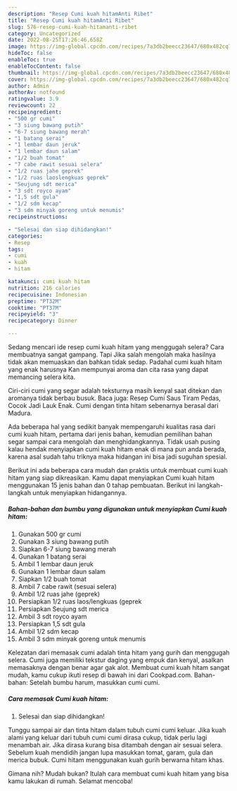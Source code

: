 ```yaml
---
description: "Resep Cumi kuah hitamAnti Ribet"
title: "Resep Cumi kuah hitamAnti Ribet"
slug: 576-resep-cumi-kuah-hitamanti-ribet
category: Uncategorized
date: 2022-08-25T17:26:46.658Z
image: https://img-global.cpcdn.com/recipes/7a3db2beecc23647/680x482cq70/cumi-kuah-hitam-foto-resep-utama.jpg
hideToc: false
enableToc: true
enableTocContent: false
thumbnail: https://img-global.cpcdn.com/recipes/7a3db2beecc23647/680x482cq70/cumi-kuah-hitam-foto-resep-utama.jpg
cover: https://img-global.cpcdn.com/recipes/7a3db2beecc23647/680x482cq70/cumi-kuah-hitam-foto-resep-utama.jpg
author: Admin
authorAv: notfound
ratingvalue: 3.9
reviewcount: 22
recipeingredient:
- "500 gr cumi"
- "3 siung bawang putih"
- "6-7 siung bawang merah"
- "1 batang serai"
- "1 lembar daun jeruk"
- "1 lembar daun salam"
- "1/2 buah tomat"
- "7 cabe rawit sesuai selera"
- "1/2 ruas jahe geprek"
- "1/2 ruas laoslengkuas geprek"
- "Seujung sdt merica"
- "3 sdt royco ayam"
- "1,5 sdt gula"
- "1/2 sdm kecap"
- "3 sdm minyak goreng untuk menumis"
recipeinstructions:

- "Selesai dan siap dihidangkan!"
categories:
- Resep
tags:
- cumi
- kuah
- hitam

katakunci: cumi kuah hitam 
nutrition: 216 calories
recipecuisine: Indonesian
preptime: "PT32M"
cooktime: "PT37M"
recipeyield: "3"
recipecategory: Dinner

---
```



Sedang mencari ide resep cumi kuah hitam yang menggugah selera? Cara membuatnya sangat gampang. Tapi Jika salah mengolah maka hasilnya tidak akan memuaskan dan bahkan tidak sedap. Padahal cumi kuah hitam yang enak harusnya Kan mempunyai aroma dan cita rasa yang dapat memancing selera kita.


Ciri-ciri cumi yang segar adalah teksturnya masih kenyal saat ditekan dan aromanya tidak berbau busuk. Baca juga: Resep Cumi Saus Tiram Pedas, Cocok Jadi Lauk Enak. Cumi dengan tinta hitam sebenarnya berasal dari Madura.

Ada beberapa hal yang sedikit banyak mempengaruhi kualitas rasa dari cumi kuah hitam, pertama dari jenis bahan, kemudian pemilihan bahan segar sampai cara mengolah dan menghidangkannya. Tidak usah pusing kalau hendak menyiapkan cumi kuah hitam enak di mana pun anda berada, karena asal sudah tahu triknya maka hidangan ini bisa jadi suguhan spesial.


Berikut ini ada beberapa cara mudah dan praktis untuk membuat cumi kuah hitam yang siap dikreasikan. Kamu dapat menyiapkan Cumi kuah hitam menggunakan 15 jenis bahan dan 0 tahap pembuatan. Berikut ini langkah-langkah untuk menyiapkan hidangannya.

<!--inarticleads1-->

##### Bahan-bahan dan bumbu yang digunakan untuk menyiapkan Cumi kuah hitam:

1. Gunakan 500 gr cumi
1. Gunakan 3 siung bawang putih
1. Siapkan 6-7 siung bawang merah
1. Gunakan 1 batang serai
1. Ambil 1 lembar daun jeruk
1. Gunakan 1 lembar daun salam
1. Siapkan 1/2 buah tomat
1. Ambil 7 cabe rawit (sesuai selera)
1. Ambil 1/2 ruas jahe (geprek)
1. Persiapkan 1/2 ruas laos/lengkuas (geprek
1. Persiapkan Seujung sdt merica
1. Ambil 3 sdt royco ayam
1. Persiapkan 1,5 sdt gula
1. Ambil 1/2 sdm kecap
1. Ambil 3 sdm minyak goreng untuk menumis


Kelezatan dari memasak cumi adalah tinta hitam yang gurih dan menggugah selera. Cumi juga memiliki tekstur daging yang empuk dan kenyal, asalkan memasaknya dengan benar agar gak alot. Membuat cumi kuah hitam sangat mudah, kamu cukup ikuti resep di bawah ini dari Cookpad.com. Bahan-bahan: Setelah bumbu harum, masukkan cumi cumi. 

<!--inarticleads2-->

##### Cara memasak Cumi kuah hitam:


1. Selesai dan siap dihidangkan!

Tunggu sampai air dan tinta hitam dalam tubuh cumi cumi keluar. Jika kuah alami yang keluar dari tubuh cumi cumi dirasa cukup, tidak perlu lagi menambah air. Jika dirasa kurang bisa ditambah dengan air sesuai selera. Sebelum kuah mendidih jangan lupa masukkan tomat, garam, gula dan merica bubuk. Cumi hitam menggunakan kuah gurih berwarna hitam khas. 

Gimana nih? Mudah bukan? Itulah cara membuat cumi kuah hitam yang bisa kamu lakukan di rumah. Selamat mencoba!
